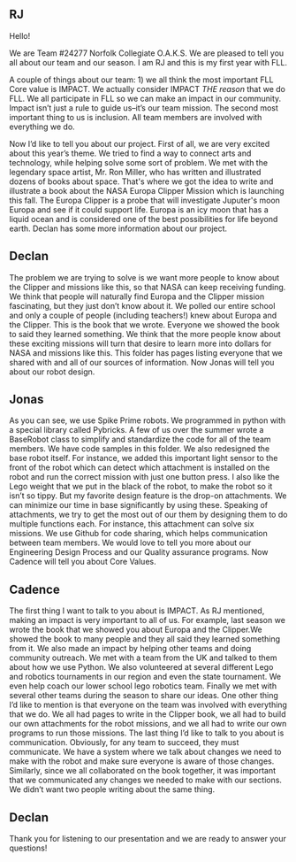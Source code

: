 ## RJ

Hello!

We are Team #24277 Norfolk Collegiate O.A.K.S. We are pleased to tell you all about our team and our season. I am RJ and this is my first year with FLL.

A couple of things about our team: 1) we all think the most important FLL Core value is IMPACT. We actually consider IMPACT _THE reason_ that we do FLL. We all participate in FLL so we can make an impact in our community. Impact isn’t just a rule to guide us–it’s our team mission. The second most important thing to us is inclusion. All team members are involved with everything we do. 

Now I’d like to tell you about our project. First of all, we are very excited about this year’s theme. We tried to find a way to connect arts and technology, while helping solve some sort of problem. We met with the legendary space artist, Mr. Ron Miller, who has written and illustrated dozens of books about space. That's where we got the idea to write and illustrate a book about the NASA Europa Clipper Mission which is launching this fall. The Europa Clipper is a probe that will investigate Juputer's moon Europa and see if it could support life. Europa is an icy moon that has a liquid ocean and is considered one of the best possibilities for life beyond earth. Declan has some more information about our project.

## **Declan**

The problem we are trying to solve is we want more people to know about the Clipper and missions like this, so that NASA can keep receiving funding. We think that people will naturally find Europa and the Clipper mission fascinating, but they just don’t know about it. We polled our entire school and only a couple of people (including teachers!) knew about Europa and the Clipper. This is the book that we wrote. Everyone we showed the book to said they learned something. We think that the more people know about these exciting missions will turn that desire to learn more into dollars for NASA and missions like this. This folder has pages listing everyone that we shared with and all of our sources of information. Now Jonas will tell you about our robot design.

## **Jonas**

As you can see, we use Spike Prime robots. We programmed in python with a special library called Pybricks. A few of us over the summer wrote a BaseRobot class to simplify and standardize the code for all of the team members. We have code samples in this folder. We also redesigned the base robot itself. For instance, we added this important light sensor to the front of the robot which can detect which attachment is installed on the robot and run the correct mission with just one button press. I also like the Lego weight that we put in the black of the robot, to make the robot so it isn’t so tippy. But my favorite design feature is the drop-on attachments. We can minimize our time in base significantly by using these. Speaking of attachments, we try to get the most out of our them by designing them to do multiple functions each. For instance, this attachment can solve six missions. We use Github for code sharing, which helps communication between team members. We would love to tell you more about our Engineering Design Process and our Quality assurance programs. Now Cadence will tell you about Core Values.

## **Cadence**

The first thing I want to talk to you about is IMPACT. As RJ mentioned, making an impact is very important to all of us. For example, last season we wrote the book that we showed you about Europa and the Clipper.We showed the book to many people and they all said they learned something from it. We also made an impact by helping other teams and doing community outreach. We met with a team from the UK and talked to them about how we use Python. We also volunteered at several different Lego and robotics tournaments in our region and even the state tournament. We even help coach our lower school lego robotics team. Finally we met with several other teams during the season to share our ideas. One other thing I’d like to mention is that everyone on the team was involved with everything that we do. We all had pages to write in the Clipper book, we all had to build our own attachments for the robot missions, and we all had to write our own programs to run those missions. The last thing I’d like to talk to you about is communication. Obviously, for any team to succeed, they must communicate. We have a system where we talk about changes we need to make with the robot and make sure everyone is aware of those changes. Similarly, since we all collaborated on the book together, it was important that we communicated any changes we needed to make with our sections. We didn’t want two people writing about the same thing.

## **Declan**

Thank you for listening to our presentation and we are ready to answer your questions!




